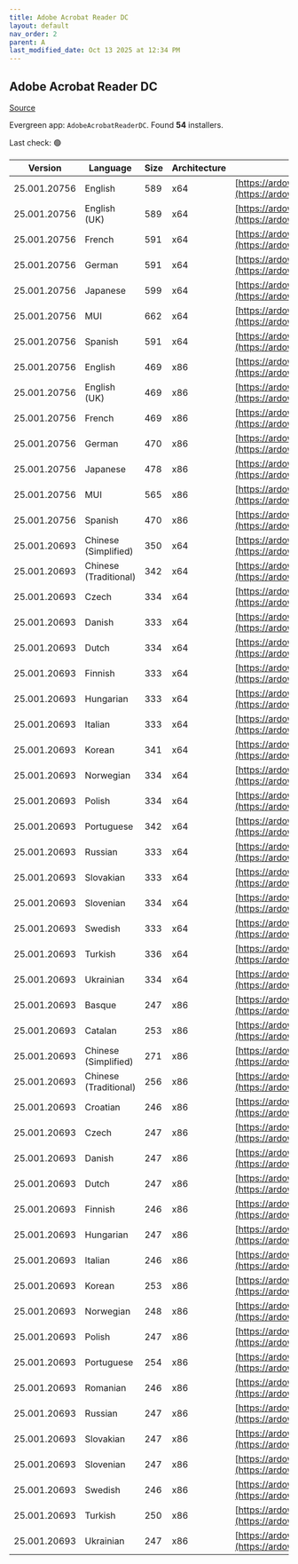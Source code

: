 ```yaml
---
title: Adobe Acrobat Reader DC
layout: default
nav_order: 2
parent: A
last_modified_date: Oct 13 2025 at 12:34 PM
---
```


## Adobe Acrobat Reader DC

[Source](https://acrobat.adobe.com/us/en/acrobat/pdf-reader.html)

Evergreen app: `AdobeAcrobatReaderDC`. Found **54** installers.

Last check: 🟢

| Version      | Language              | Size | Architecture | URI                                                                                                                                                                                                                    |
| ------------ | --------------------- | ---- | ------------ | ---------------------------------------------------------------------------------------------------------------------------------------------------------------------------------------------------------------------- |
| 25.001.20756 | English               | 589  | x64          | [https://ardownload3.adobe.com/pub/adobe/acrobat/win/AcrobatDC/2500120756/AcroRdrDCx642500120756_en_US.exe](https://ardownload3.adobe.com/pub/adobe/acrobat/win/AcrobatDC/2500120756/AcroRdrDCx642500120756_en_US.exe) |
| 25.001.20756 | English (UK)          | 589  | x64          | [https://ardownload3.adobe.com/pub/adobe/acrobat/win/AcrobatDC/2500120756/AcroRdrDCx642500120756_en_US.exe](https://ardownload3.adobe.com/pub/adobe/acrobat/win/AcrobatDC/2500120756/AcroRdrDCx642500120756_en_US.exe) |
| 25.001.20756 | French                | 591  | x64          | [https://ardownload3.adobe.com/pub/adobe/acrobat/win/AcrobatDC/2500120756/AcroRdrDCx642500120756_fr_FR.exe](https://ardownload3.adobe.com/pub/adobe/acrobat/win/AcrobatDC/2500120756/AcroRdrDCx642500120756_fr_FR.exe) |
| 25.001.20756 | German                | 591  | x64          | [https://ardownload3.adobe.com/pub/adobe/acrobat/win/AcrobatDC/2500120756/AcroRdrDCx642500120756_de_DE.exe](https://ardownload3.adobe.com/pub/adobe/acrobat/win/AcrobatDC/2500120756/AcroRdrDCx642500120756_de_DE.exe) |
| 25.001.20756 | Japanese              | 599  | x64          | [https://ardownload3.adobe.com/pub/adobe/acrobat/win/AcrobatDC/2500120756/AcroRdrDCx642500120756_ja_JP.exe](https://ardownload3.adobe.com/pub/adobe/acrobat/win/AcrobatDC/2500120756/AcroRdrDCx642500120756_ja_JP.exe) |
| 25.001.20756 | MUI                   | 662  | x64          | [https://ardownload3.adobe.com/pub/adobe/acrobat/win/AcrobatDC/2500120756/AcroRdrDCx642500120756_MUI.exe](https://ardownload3.adobe.com/pub/adobe/acrobat/win/AcrobatDC/2500120756/AcroRdrDCx642500120756_MUI.exe)     |
| 25.001.20756 | Spanish               | 591  | x64          | [https://ardownload3.adobe.com/pub/adobe/acrobat/win/AcrobatDC/2500120756/AcroRdrDCx642500120756_es_ES.exe](https://ardownload3.adobe.com/pub/adobe/acrobat/win/AcrobatDC/2500120756/AcroRdrDCx642500120756_es_ES.exe) |
| 25.001.20756 | English               | 469  | x86          | [https://ardownload3.adobe.com/pub/adobe/reader/win/AcrobatDC/2500120756/AcroRdrDC2500120756_en_US.exe](https://ardownload3.adobe.com/pub/adobe/reader/win/AcrobatDC/2500120756/AcroRdrDC2500120756_en_US.exe)         |
| 25.001.20756 | English (UK)          | 469  | x86          | [https://ardownload3.adobe.com/pub/adobe/reader/win/AcrobatDC/2500120756/AcroRdrDC2500120756_en_US.exe](https://ardownload3.adobe.com/pub/adobe/reader/win/AcrobatDC/2500120756/AcroRdrDC2500120756_en_US.exe)         |
| 25.001.20756 | French                | 469  | x86          | [https://ardownload3.adobe.com/pub/adobe/reader/win/AcrobatDC/2500120756/AcroRdrDC2500120756_fr_FR.exe](https://ardownload3.adobe.com/pub/adobe/reader/win/AcrobatDC/2500120756/AcroRdrDC2500120756_fr_FR.exe)         |
| 25.001.20756 | German                | 470  | x86          | [https://ardownload3.adobe.com/pub/adobe/reader/win/AcrobatDC/2500120756/AcroRdrDC2500120756_de_DE.exe](https://ardownload3.adobe.com/pub/adobe/reader/win/AcrobatDC/2500120756/AcroRdrDC2500120756_de_DE.exe)         |
| 25.001.20756 | Japanese              | 478  | x86          | [https://ardownload3.adobe.com/pub/adobe/reader/win/AcrobatDC/2500120756/AcroRdrDC2500120756_ja_JP.exe](https://ardownload3.adobe.com/pub/adobe/reader/win/AcrobatDC/2500120756/AcroRdrDC2500120756_ja_JP.exe)         |
| 25.001.20756 | MUI                   | 565  | x86          | [https://ardownload3.adobe.com/pub/adobe/reader/win/AcrobatDC/2500120756/AcroRdrDC2500120756_MUI.exe](https://ardownload3.adobe.com/pub/adobe/reader/win/AcrobatDC/2500120756/AcroRdrDC2500120756_MUI.exe)             |
| 25.001.20756 | Spanish               | 470  | x86          | [https://ardownload3.adobe.com/pub/adobe/reader/win/AcrobatDC/2500120756/AcroRdrDC2500120756_es_ES.exe](https://ardownload3.adobe.com/pub/adobe/reader/win/AcrobatDC/2500120756/AcroRdrDC2500120756_es_ES.exe)         |
| 25.001.20693 | Chinese (Simplified)  | 350  | x64          | [https://ardownload3.adobe.com/pub/adobe/acrobat/win/AcrobatDC/2500120693/AcroRdrDCx642500120693_zh_CN.exe](https://ardownload3.adobe.com/pub/adobe/acrobat/win/AcrobatDC/2500120693/AcroRdrDCx642500120693_zh_CN.exe) |
| 25.001.20693 | Chinese (Traditional) | 342  | x64          | [https://ardownload3.adobe.com/pub/adobe/acrobat/win/AcrobatDC/2500120693/AcroRdrDCx642500120693_zh_TW.exe](https://ardownload3.adobe.com/pub/adobe/acrobat/win/AcrobatDC/2500120693/AcroRdrDCx642500120693_zh_TW.exe) |
| 25.001.20693 | Czech                 | 334  | x64          | [https://ardownload3.adobe.com/pub/adobe/acrobat/win/AcrobatDC/2500120693/AcroRdrDCx642500120693_cs_CZ.exe](https://ardownload3.adobe.com/pub/adobe/acrobat/win/AcrobatDC/2500120693/AcroRdrDCx642500120693_cs_CZ.exe) |
| 25.001.20693 | Danish                | 333  | x64          | [https://ardownload3.adobe.com/pub/adobe/acrobat/win/AcrobatDC/2500120693/AcroRdrDCx642500120693_da_DK.exe](https://ardownload3.adobe.com/pub/adobe/acrobat/win/AcrobatDC/2500120693/AcroRdrDCx642500120693_da_DK.exe) |
| 25.001.20693 | Dutch                 | 334  | x64          | [https://ardownload3.adobe.com/pub/adobe/acrobat/win/AcrobatDC/2500120693/AcroRdrDCx642500120693_nl_NL.exe](https://ardownload3.adobe.com/pub/adobe/acrobat/win/AcrobatDC/2500120693/AcroRdrDCx642500120693_nl_NL.exe) |
| 25.001.20693 | Finnish               | 333  | x64          | [https://ardownload3.adobe.com/pub/adobe/acrobat/win/AcrobatDC/2500120693/AcroRdrDCx642500120693_fi_FI.exe](https://ardownload3.adobe.com/pub/adobe/acrobat/win/AcrobatDC/2500120693/AcroRdrDCx642500120693_fi_FI.exe) |
| 25.001.20693 | Hungarian             | 333  | x64          | [https://ardownload3.adobe.com/pub/adobe/acrobat/win/AcrobatDC/2500120693/AcroRdrDCx642500120693_hu_HU.exe](https://ardownload3.adobe.com/pub/adobe/acrobat/win/AcrobatDC/2500120693/AcroRdrDCx642500120693_hu_HU.exe) |
| 25.001.20693 | Italian               | 333  | x64          | [https://ardownload3.adobe.com/pub/adobe/acrobat/win/AcrobatDC/2500120693/AcroRdrDCx642500120693_it_IT.exe](https://ardownload3.adobe.com/pub/adobe/acrobat/win/AcrobatDC/2500120693/AcroRdrDCx642500120693_it_IT.exe) |
| 25.001.20693 | Korean                | 341  | x64          | [https://ardownload3.adobe.com/pub/adobe/acrobat/win/AcrobatDC/2500120693/AcroRdrDCx642500120693_ko_KR.exe](https://ardownload3.adobe.com/pub/adobe/acrobat/win/AcrobatDC/2500120693/AcroRdrDCx642500120693_ko_KR.exe) |
| 25.001.20693 | Norwegian             | 334  | x64          | [https://ardownload3.adobe.com/pub/adobe/acrobat/win/AcrobatDC/2500120693/AcroRdrDCx642500120693_nb_NO.exe](https://ardownload3.adobe.com/pub/adobe/acrobat/win/AcrobatDC/2500120693/AcroRdrDCx642500120693_nb_NO.exe) |
| 25.001.20693 | Polish                | 334  | x64          | [https://ardownload3.adobe.com/pub/adobe/acrobat/win/AcrobatDC/2500120693/AcroRdrDCx642500120693_pl_PL.exe](https://ardownload3.adobe.com/pub/adobe/acrobat/win/AcrobatDC/2500120693/AcroRdrDCx642500120693_pl_PL.exe) |
| 25.001.20693 | Portuguese            | 342  | x64          | [https://ardownload3.adobe.com/pub/adobe/acrobat/win/AcrobatDC/2500120693/AcroRdrDCx642500120693_pt_BR.exe](https://ardownload3.adobe.com/pub/adobe/acrobat/win/AcrobatDC/2500120693/AcroRdrDCx642500120693_pt_BR.exe) |
| 25.001.20693 | Russian               | 333  | x64          | [https://ardownload3.adobe.com/pub/adobe/acrobat/win/AcrobatDC/2500120693/AcroRdrDCx642500120693_ru_RU.exe](https://ardownload3.adobe.com/pub/adobe/acrobat/win/AcrobatDC/2500120693/AcroRdrDCx642500120693_ru_RU.exe) |
| 25.001.20693 | Slovakian             | 333  | x64          | [https://ardownload3.adobe.com/pub/adobe/acrobat/win/AcrobatDC/2500120693/AcroRdrDCx642500120693_sk_SK.exe](https://ardownload3.adobe.com/pub/adobe/acrobat/win/AcrobatDC/2500120693/AcroRdrDCx642500120693_sk_SK.exe) |
| 25.001.20693 | Slovenian             | 334  | x64          | [https://ardownload3.adobe.com/pub/adobe/acrobat/win/AcrobatDC/2500120693/AcroRdrDCx642500120693_sl_SI.exe](https://ardownload3.adobe.com/pub/adobe/acrobat/win/AcrobatDC/2500120693/AcroRdrDCx642500120693_sl_SI.exe) |
| 25.001.20693 | Swedish               | 333  | x64          | [https://ardownload3.adobe.com/pub/adobe/acrobat/win/AcrobatDC/2500120693/AcroRdrDCx642500120693_sv_SE.exe](https://ardownload3.adobe.com/pub/adobe/acrobat/win/AcrobatDC/2500120693/AcroRdrDCx642500120693_sv_SE.exe) |
| 25.001.20693 | Turkish               | 336  | x64          | [https://ardownload3.adobe.com/pub/adobe/acrobat/win/AcrobatDC/2500120693/AcroRdrDCx642500120693_tr_TR.exe](https://ardownload3.adobe.com/pub/adobe/acrobat/win/AcrobatDC/2500120693/AcroRdrDCx642500120693_tr_TR.exe) |
| 25.001.20693 | Ukrainian             | 334  | x64          | [https://ardownload3.adobe.com/pub/adobe/acrobat/win/AcrobatDC/2500120693/AcroRdrDCx642500120693_uk_UA.exe](https://ardownload3.adobe.com/pub/adobe/acrobat/win/AcrobatDC/2500120693/AcroRdrDCx642500120693_uk_UA.exe) |
| 25.001.20693 | Basque                | 247  | x86          | [https://ardownload3.adobe.com/pub/adobe/reader/win/AcrobatDC/2500120693/AcroRdrDC2500120693_eu_ES.exe](https://ardownload3.adobe.com/pub/adobe/reader/win/AcrobatDC/2500120693/AcroRdrDC2500120693_eu_ES.exe)         |
| 25.001.20693 | Catalan               | 253  | x86          | [https://ardownload3.adobe.com/pub/adobe/reader/win/AcrobatDC/2500120693/AcroRdrDC2500120693_ca_ES.exe](https://ardownload3.adobe.com/pub/adobe/reader/win/AcrobatDC/2500120693/AcroRdrDC2500120693_ca_ES.exe)         |
| 25.001.20693 | Chinese (Simplified)  | 271  | x86          | [https://ardownload3.adobe.com/pub/adobe/reader/win/AcrobatDC/2500120693/AcroRdrDC2500120693_zh_CN.exe](https://ardownload3.adobe.com/pub/adobe/reader/win/AcrobatDC/2500120693/AcroRdrDC2500120693_zh_CN.exe)         |
| 25.001.20693 | Chinese (Traditional) | 256  | x86          | [https://ardownload3.adobe.com/pub/adobe/reader/win/AcrobatDC/2500120693/AcroRdrDC2500120693_zh_TW.exe](https://ardownload3.adobe.com/pub/adobe/reader/win/AcrobatDC/2500120693/AcroRdrDC2500120693_zh_TW.exe)         |
| 25.001.20693 | Croatian              | 246  | x86          | [https://ardownload3.adobe.com/pub/adobe/reader/win/AcrobatDC/2500120693/AcroRdrDC2500120693_hr_HR.exe](https://ardownload3.adobe.com/pub/adobe/reader/win/AcrobatDC/2500120693/AcroRdrDC2500120693_hr_HR.exe)         |
| 25.001.20693 | Czech                 | 247  | x86          | [https://ardownload3.adobe.com/pub/adobe/reader/win/AcrobatDC/2500120693/AcroRdrDC2500120693_cs_CZ.exe](https://ardownload3.adobe.com/pub/adobe/reader/win/AcrobatDC/2500120693/AcroRdrDC2500120693_cs_CZ.exe)         |
| 25.001.20693 | Danish                | 247  | x86          | [https://ardownload3.adobe.com/pub/adobe/reader/win/AcrobatDC/2500120693/AcroRdrDC2500120693_da_DK.exe](https://ardownload3.adobe.com/pub/adobe/reader/win/AcrobatDC/2500120693/AcroRdrDC2500120693_da_DK.exe)         |
| 25.001.20693 | Dutch                 | 247  | x86          | [https://ardownload3.adobe.com/pub/adobe/reader/win/AcrobatDC/2500120693/AcroRdrDC2500120693_nl_NL.exe](https://ardownload3.adobe.com/pub/adobe/reader/win/AcrobatDC/2500120693/AcroRdrDC2500120693_nl_NL.exe)         |
| 25.001.20693 | Finnish               | 246  | x86          | [https://ardownload3.adobe.com/pub/adobe/reader/win/AcrobatDC/2500120693/AcroRdrDC2500120693_fi_FI.exe](https://ardownload3.adobe.com/pub/adobe/reader/win/AcrobatDC/2500120693/AcroRdrDC2500120693_fi_FI.exe)         |
| 25.001.20693 | Hungarian             | 247  | x86          | [https://ardownload3.adobe.com/pub/adobe/reader/win/AcrobatDC/2500120693/AcroRdrDC2500120693_hu_HU.exe](https://ardownload3.adobe.com/pub/adobe/reader/win/AcrobatDC/2500120693/AcroRdrDC2500120693_hu_HU.exe)         |
| 25.001.20693 | Italian               | 246  | x86          | [https://ardownload3.adobe.com/pub/adobe/reader/win/AcrobatDC/2500120693/AcroRdrDC2500120693_it_IT.exe](https://ardownload3.adobe.com/pub/adobe/reader/win/AcrobatDC/2500120693/AcroRdrDC2500120693_it_IT.exe)         |
| 25.001.20693 | Korean                | 253  | x86          | [https://ardownload3.adobe.com/pub/adobe/reader/win/AcrobatDC/2500120693/AcroRdrDC2500120693_ko_KR.exe](https://ardownload3.adobe.com/pub/adobe/reader/win/AcrobatDC/2500120693/AcroRdrDC2500120693_ko_KR.exe)         |
| 25.001.20693 | Norwegian             | 248  | x86          | [https://ardownload3.adobe.com/pub/adobe/reader/win/AcrobatDC/2500120693/AcroRdrDC2500120693_nb_NO.exe](https://ardownload3.adobe.com/pub/adobe/reader/win/AcrobatDC/2500120693/AcroRdrDC2500120693_nb_NO.exe)         |
| 25.001.20693 | Polish                | 247  | x86          | [https://ardownload3.adobe.com/pub/adobe/reader/win/AcrobatDC/2500120693/AcroRdrDC2500120693_pl_PL.exe](https://ardownload3.adobe.com/pub/adobe/reader/win/AcrobatDC/2500120693/AcroRdrDC2500120693_pl_PL.exe)         |
| 25.001.20693 | Portuguese            | 254  | x86          | [https://ardownload3.adobe.com/pub/adobe/reader/win/AcrobatDC/2500120693/AcroRdrDC2500120693_pt_BR.exe](https://ardownload3.adobe.com/pub/adobe/reader/win/AcrobatDC/2500120693/AcroRdrDC2500120693_pt_BR.exe)         |
| 25.001.20693 | Romanian              | 246  | x86          | [https://ardownload3.adobe.com/pub/adobe/reader/win/AcrobatDC/2500120693/AcroRdrDC2500120693_ro_RO.exe](https://ardownload3.adobe.com/pub/adobe/reader/win/AcrobatDC/2500120693/AcroRdrDC2500120693_ro_RO.exe)         |
| 25.001.20693 | Russian               | 247  | x86          | [https://ardownload3.adobe.com/pub/adobe/reader/win/AcrobatDC/2500120693/AcroRdrDC2500120693_ru_RU.exe](https://ardownload3.adobe.com/pub/adobe/reader/win/AcrobatDC/2500120693/AcroRdrDC2500120693_ru_RU.exe)         |
| 25.001.20693 | Slovakian             | 247  | x86          | [https://ardownload3.adobe.com/pub/adobe/reader/win/AcrobatDC/2500120693/AcroRdrDC2500120693_sk_SK.exe](https://ardownload3.adobe.com/pub/adobe/reader/win/AcrobatDC/2500120693/AcroRdrDC2500120693_sk_SK.exe)         |
| 25.001.20693 | Slovenian             | 247  | x86          | [https://ardownload3.adobe.com/pub/adobe/reader/win/AcrobatDC/2500120693/AcroRdrDC2500120693_sl_SI.exe](https://ardownload3.adobe.com/pub/adobe/reader/win/AcrobatDC/2500120693/AcroRdrDC2500120693_sl_SI.exe)         |
| 25.001.20693 | Swedish               | 246  | x86          | [https://ardownload3.adobe.com/pub/adobe/reader/win/AcrobatDC/2500120693/AcroRdrDC2500120693_sv_SE.exe](https://ardownload3.adobe.com/pub/adobe/reader/win/AcrobatDC/2500120693/AcroRdrDC2500120693_sv_SE.exe)         |
| 25.001.20693 | Turkish               | 250  | x86          | [https://ardownload3.adobe.com/pub/adobe/reader/win/AcrobatDC/2500120693/AcroRdrDC2500120693_tr_TR.exe](https://ardownload3.adobe.com/pub/adobe/reader/win/AcrobatDC/2500120693/AcroRdrDC2500120693_tr_TR.exe)         |
| 25.001.20693 | Ukrainian             | 247  | x86          | [https://ardownload3.adobe.com/pub/adobe/reader/win/AcrobatDC/2500120693/AcroRdrDC2500120693_uk_UA.exe](https://ardownload3.adobe.com/pub/adobe/reader/win/AcrobatDC/2500120693/AcroRdrDC2500120693_uk_UA.exe)         |
